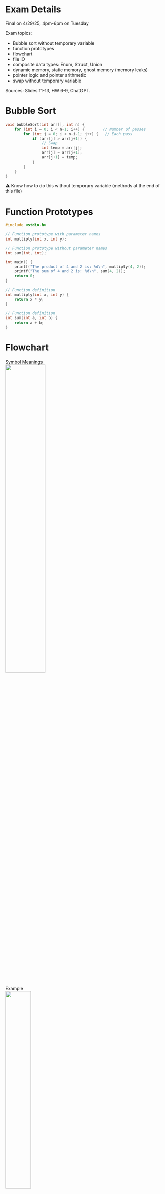 # Exam Details
Final on 4/29/25, 4pm-6pm on Tuesday

Exam topics: 
- Bubble sort without temporary variable
- function prototypes
- flowchart
- file IO
- composite data types: Enum, Struct, Union
- dynamic memory, static memory, ghost memory (memory leaks)
- pointer logic and pointer arithmetic
- swap without temporary variable

Sources: Slides 11-13, HW 6-9, ChatGPT.

# Bubble Sort
```c
void bubbleSort(int arr[], int n) {
    for (int i = 0; i < n-1; i++) {        // Number of passes
        for (int j = 0; j < n-i-1; j++) {   // Each pass
            if (arr[j] > arr[j+1]) {
                // Swap 
                int temp = arr[j];
                arr[j] = arr[j+1];
                arr[j+1] = temp;
            }
        }
    }
}
```
⚠️ Know how to do this without temporary variable (methods at the end of this file)


# Function Prototypes
```c
#include <stdio.h>

// Function prototype with parameter names
int multiply(int x, int y);

// Function prototype without parameter names
int sum(int, int);

int main() {
    printf("The product of 4 and 2 is: %d\n", multiply(4, 2));
    printf("The sum of 4 and 2 is: %d\n", sum(4, 2));
    return 0;
}

// Function definition
int multiply(int x, int y) {
    return x * y;
}

// Function definition
int sum(int a, int b) {
    return a + b;
}

```

# Flowchart
Symbol Meanings  
<img src="flowchart-symbols.jpg" width="50%" height="50%">

Example   
<img src="flowchartexample.jpg" width="40%" height="40%">

# File IO

Common File Modes

| Mode  | Meaning                             |
|-------|-------------------------------------|
| "r"   | Read (file must exist)              |
| "w"   | Write (overwrite/create new)        |
| "a"   | Append (write at end of file)        |
| "r+"  | Read + Write (no overwrite)          |
| "w+"  | Read + Write (overwrite/create new) |
| "a+"  | Read + Append                       |

<br></br>
Write to File Example
-
```c
#include <stdio.h>

int main() {
    FILE *fp = fopen("output.txt", "w"); // "w" = write mode
    if (fp == NULL) {
        printf("Error opening file!\n");
        return 1;
    }

    fprintf(fp, "Hello, world!\n");
    fprintf(fp, "Number: %d\n", 42);

    fclose(fp);
    return 0;
}
```
⚠️ Always check if `fopen` returned `NULL`
<br></br>          

Read from File Example
-
```c
#include <stdio.h>

int main() {
    FILE *fp = fopen("output.txt", "r");
    char buffer[100];

    if (fp == NULL) {
        printf("Error opening file!\n");
        return 1;
    }

    while (fgets(buffer, sizeof(buffer), fp) != NULL) {
        printf("%s", buffer); // print each line
    }

    fclose(fp);
    return 0;
}
```
<br></br>
# Composite Data Types: Union, Enum, Struct

`struct`: Allows you to store multiple variables of different types in a single object.

`union`: Allows you to store different types, but only one at a time (all members share the same memory space).

`enum`: Represents a set of named integer constants, making the code more readable.

<br></br>

Struct Example
-
```c
#include <stdio.h>

// Define the struct Person with age and height
struct Person {
    int age;    // Age of the person (integer)
    int height; // Height of the person in centimeters (integer)
};

int main() {
    // Declare and initialize a struct variable for a person
    struct Person bob = {25, 175};  // Age: 25, Height: 175 cm
    
    // Declare another struct variable for another person
    struct Person alex;
    
    // Assigning values to alex's members
    person2.age = 30;
    person2.height = 180;

    // Accessing and printing the members of alex
    printf("\nAlex's age: %d years\n", person2.age);
    printf("Alex's Height: %d cm\n", person2.height);

    // Accessing and printing the members of bob
    printf("Bob's Age: %d years\n", person1.age);
    printf("Bob's Height: %d cm\n", person1.height);

    return 0;
}
```


Union Example  
-
```c
#include <stdio.h>

// Define a union to store different types of data
union Data {
    int intValue;
    float floatValue;
    char charValue;
};

int main() {
    // Declare two variables of the same union type
    union Data data1, data2;

    // Assign an integer to data1
    data1.intValue = 42;
    printf("data1 (intValue): %d\n", data1.intValue);

    // Assign a float to data2 (this will overwrite the value in data2)
    data2.floatValue = 3.14;
    printf("data2 (floatValue): %.2f\n", data2.floatValue);

    // Now assign a character to data1 (this will overwrite the value in data1)
    data1.charValue = 'A';
    printf("data1 (charValue): %c\n", data1.charValue);

    // Print the values of data2 after modifying data1
    printf("data2 (after modifying data1): %.2f\n", data2.floatValue);

    return 0;
}

```

Enum Example  
-
```c
#include <stdio.h>

// Define an enum for gender
enum Gender {
    MALE=0,    // Automatically gets the value 0 if not specified then goes up
    FEMALE=1,    // Assigns the value 1
};

int main() {
    // Declare a variable of type enum Gender
    enum Gender bobsGender = MALE;

    switch (bobsGender) {
        case MALE: printf("Bro is a male"); break;
        case FEMALE: printf("Bro is a female"); break;
        case default: printf("Ayo, bro is not a male or female");
    }

    return 0;
}
```


# Palindrome Checking Recursive
```c
#include <stdio.h>
#include <string.h>

// Recursive function to check palindrome
int isPalindrome(char str[], int start, int end) {
    // Base case: If start >= end, it's a palindrome
    if (start >= end)
        return 1; // True

    // If characters don't match, not a palindrome
    if (str[start] != str[end])
        return 0; // False

    // Move towards the center
    return isPalindrome(str, start + 1, end - 1);
}

int main() {
    char str[] = "racecar";

    int length = strlen(str);

    if (isPalindrome(str, 0, length - 1))
        printf("%s is a palindrome.\n", str);
    else
        printf("%s is NOT a palindrome.\n", str);

    return 0;
}
```

# Static Memory, Dynamic Memory, and Ghost Memory

```c
#include <stdio.h>
#include <stdlib.h>

// Static memory: global variable
int someStaticMemoryVar = 10;

int main() {
    // Static memory: local (stack) variable
    int localArray[5] = {1, 2, 3, 4, 5};

    // Dynamic memory: allocated at runtime
    int *dynamicArray = (int *)malloc(5 * sizeof(int));
    if (dynamicArray == NULL) {
        printf("Memory allocation failed!\n");
        return 1;
    }

    // Fill dynamic memory
    for (int i = 0; i < 5; i++) {
        dynamicArray[i] = i * 10;
    }

    // Simulate ghost memory: lose the pointer without freeing
    dynamicArray = NULL; // Now the memory is leaked (ghost memory)

    // Program continues...
    printf("Static variable: %d\n", staticVar);
    printf("Local array first element: %d\n", localArray[0]);

    // dynamicArray is NULL now, can't access dynamic memory anymore

    return 0;
}
```

# Pointer Logic: Pass by Reference vs Pass by Value, Pointer to Pointer.

Pass by Value
-
```c
#include <stdio.h>

void passByValue(int a) {
    a = a + 10;
    printf("[Inside function] a = %d\n", a);
}

int main() {
    int x = 5;
    passByValue(x);
    printf("[In main] x = %d\n", x); // x is still 5
    return 0;
}
```

Pass by Reference
-
```c
#include <stdio.h>

void passByReference(int *a) {
    *a = *a + 10; // Dereference to change actual value
    printf("[Inside function] *a = %d\n", *a);
}

int main() {
    int x = 5;
    passByReference(&x);
    printf("[In main] x = %d\n", x); // x is now 15
    return 0;
}
```

Pointer to another Pointer
-
```c
#include <stdio.h>

void modifyValue(int **p) {
    **p = 20; // Dereference twice to access real value
}

int main() {
    int x = 5;
    int *p = &x;
    int **pp = &p;

    modifyValue(pp);

    printf("x = %d\n", x); // Now x = 20
    return 0;
}

```

# Pointer Arithmetic
```c
#include <stdio.h>

int main() {
    int arr[] = {10, 20, 30, 40, 50};
    int *ptr = arr; // Pointer points to the first element (arr[0])

    printf("First element: %d\n", *ptr);        // 10
    printf("Second element: %d\n", *(ptr + 1)); // 20
    printf("Third element: %d\n", *(ptr + 2));  // 30

    // Move the pointer itself
    ptr++;  // Now ptr points to arr[1]
    printf("After ptr++, now points to: %d\n", *ptr); // 20

    ptr += 2; // Move 2 elements forward (now ptr points to arr[3])
    printf("After ptr += 2, now points to: %d\n", *ptr); // 40

    ptr--; // Move 1 element back (now ptr points to arr[2])
    printf("After ptr--, now points to: %d\n", *ptr); // 30

    return 0;
}
```

# Swap Array Elements without Temporary Variable

Addition/subtraction method
-
```c
#include <stdio.h>

int main() {
    int arr[] = {10, 20, 30, 40};
    int i = 1, j = 3; // Swap elements at index 1 and 3

    printf("Before swap: arr[%d] = %d, arr[%d] = %d\n", i, arr[i], j, arr[j]);

    arr[i] = arr[i] + arr[j]; // arr[1] = 20 + 40 = 60
    arr[j] = arr[i] - arr[j]; // arr[3] = 60 - 40 = 20
    arr[i] = arr[i] - arr[j]; // arr[1] = 60 - 20 = 40

    printf("After swap: arr[%d] = %d, arr[%d] = %d\n", i, arr[i], j, arr[j]);

    return 0;
}
```
⚠️Can cause overflow if numbers are very large.

Bitwise XOR method
-
```c
#include <stdio.h>

int main() {
    int arr[] = {10, 20, 30, 40};
    int i = 1, j = 3; // Swap elements at index 1 and 3

    printf("Before swap: arr[%d] = %d, arr[%d] = %d\n", i, arr[i], j, arr[j]);

    arr[i] = arr[i] ^ arr[j]; // XOR swap step 1
    arr[j] = arr[i] ^ arr[j]; // XOR swap step 2
    arr[i] = arr[i] ^ arr[j]; // XOR swap step 3

    printf("After swap: arr[%d] = %d, arr[%d] = %d\n", i, arr[i], j, arr[j]);

    return 0;
}
```
⚠️Only works with integer types